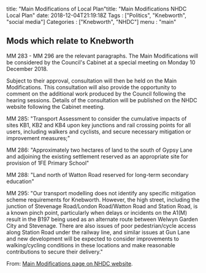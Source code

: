 title: "Main Modifications of Local Plan"title: "Main Modifications NHDC Local Plan"
date: 2018-12-04T21:19:18Z
Tags : ["Politics", "Knebworth", "social media"]
Categories : ["Knebworth", "NHDC"]
menu : "main"


## Mods which relate to Knebworth 

MM 283 - MM 296 are the relevant paragraphs. The Main Modifications will be considered by the Council's Cabinet at a special meeting on Monday 10 December 2018. 

Subject to their approval, consultation will then be held on the Main Modifications. This consultation will also provide the opportunity to comment on the additional work produced by the Council following the hearing sessions. Details of the consultation will be published on the NHDC website following the Cabinet meeting.

MM 285: "Transport Assessment to consider the cumulative impacts of sites KB1, KB2
and KB4 upon key junctions and rail crossing points for all users, including
walkers and cyclists, and secure necessary mitigation or improvement
measures;"

MM 286: "Approximately two hectares of land to the south of Gypsy Lane and
adjoining the existing settlement reserved as an appropriate site for
provision of 1FE Primary School"

MM 288: "Land north of Watton Road reserved for long-term secondary
education"

MM 295: "Our transport modelling does not identify any specific mitigation scheme requirements
for Knebworth. However, the high street, including the junction of Stevenage
Road/London Road/Watton Road and Station Road, is a known pinch point, particularly
when delays or incidents on the A1(M) result in the B197 being used as an alternate
route between Welwyn Garden City and Stevenage. There are also issues of poor
pedestrian/cycle access along Station Road under the railway line, and similar issues at
Gun Lane and new development will be expected to consider improvements to
walking/cycling conditions in these locations and make reasonable contributions to
secure their delivery."

From: [Main Modifications page on NHDC website](https://www.north-herts.gov.uk/planning/planning-policy/local-plan/local-plan-examination/main-modifications).

